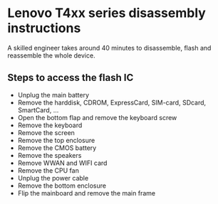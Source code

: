 # Lenovo T4xx series disassembly instructions

A skilled engineer takes around 40 minutes to disassemble, flash and reassemble
the whole device.

## Steps to access the flash IC

* Unplug the main battery
* Remove the harddisk, CDROM, ExpressCard, SIM-card, SDcard, SmartCard, ...
* Open the bottom flap and remove the keyboard screw
* Remove the keyboard
* Remove the screen
* Remove the top enclosure
* Remove the CMOS battery
* Remove the speakers
* Remove WWAN and WIFI card
* Remove the CPU fan
* Unplug the power cable
* Remove the bottom enclosure
* Flip the mainboard and remove the main frame
